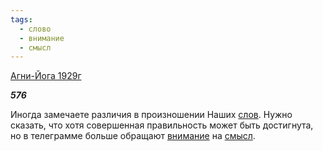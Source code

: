 ```yaml
---
tags:
  - слово
  - внимание
  - смысл
---
```

[Агни-Йога 1929г](https://127.0.0.1:4002/agni/1929)

___576___

Иногда замечаете различия в произношении Наших [слов](../../../tags/#слово). Нужно сказать, что хотя совершенная правильность может быть достигнута, но в телеграмме больше обращают [внимание](../../../tags/#внимание) на [смысл](../../../tags/#смысл).